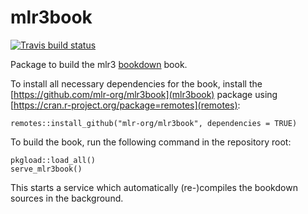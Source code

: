 # mlr3book

[![Travis build status](https://travis-ci.org/mlr-org/mlr3book.svg?branch=master)](https://travis-ci.org/mlr-org/mlr3book)

Package to build the mlr3 [bookdown](https://bookdown.org/) book.

To install all necessary dependencies for the book, install the [https://github.com/mlr-org/mlr3book](mlr3book) package using [https://cran.r-project.org/package=remotes](remotes):
```{r index-1, eval=FALSE}
remotes::install_github("mlr-org/mlr3book", dependencies = TRUE)
```

To build the book, run the following command in the repository root:
```{r}
pkgload::load_all()
serve_mlr3book()
```
This starts a service which automatically (re-)compiles the bookdown sources in the background.
